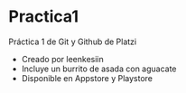 # Practica1
Práctica 1 de Git y Github de Platzi

* Creado por leenkesiin
* Incluye un burrito de asada con aguacate
* Disponible en Appstore y Playstore